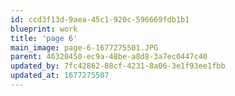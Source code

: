 ```yaml
---
id: ccd3f13d-9aea-45c1-920c-596669fdb1b1
blueprint: work
title: 'page 6'
main_image: page-6-1677275501.JPG
parent: 46320450-ec9a-48be-a8d8-3a7ec0447c40
updated_by: 7fc42862-88cf-4231-8a06-3e1f93ee1fbb
updated_at: 1677275507
---
```

